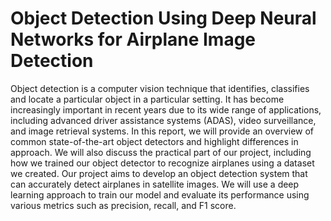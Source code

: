 # Object Detection Using Deep Neural Networks for Airplane Image Detection


Object detection is a computer vision technique that identifies, classifies and locate a particular object in a particular setting. It has become increasingly important in recent years due to its wide range of applications, including advanced driver assistance systems (ADAS), video surveillance, and image retrieval systems. In this report, we will provide an overview of common state-of-the-art object detectors and highlight differences in approach. We will also discuss the practical part of our project, including how we trained our object detector to recognize airplanes using a dataset we created.
Our project aims to develop an object detection system that can accurately detect airplanes in satellite images. We will use a deep learning approach to train our model and evaluate its performance using various metrics such as precision, recall, and F1 score. 
